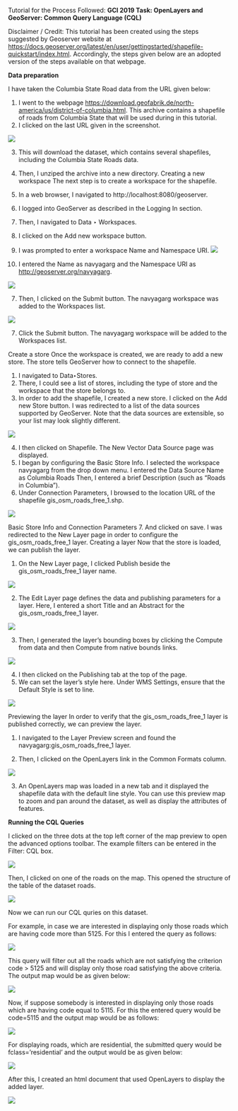 Tutorial for the Process Followed:
**GCI 2019 Task: OpenLayers and GeoServer: Common Query Language (CQL)**

Disclaimer / Credit: This tutorial has been created using the steps suggested by Geoserver website at https://docs.geoserver.org/latest/en/user/gettingstarted/shapefile-quickstart/index.html. Accordingly, the steps given below are an adopted version of the steps available on that webpage.

**Data preparation**

I have taken the Columbia State Road data from the URL given below:
1. I went to the webpage https://download.geofabrik.de/north-america/us/district-of-columbia.html. This archive contains a shapefile of roads from Columbia State that will be used during in this tutorial.
2. I clicked on the last URL given in the screenshot.

![](https://github.com/navgarg/gci-2019/blob/master/GeoServer-WMS/Images/0000.png)

3. This will download the dataset, which contains several shapefiles, including the Columbia State Roads data.
4. Then, I unziped the archive into a new directory.
Creating a new workspace
The next step is to create a workspace for the shapefile. 
1. In a web browser, I navigated to http://localhost:8080/geoserver.
2. I logged into GeoServer as described in the Logging In section.
3. Then, I navigated to Data ‣ Workspaces.

4. I clicked on the Add new workspace button.
5. I was prompted to enter a workspace Name and Namespace URI.
![](https://github.com/navgarg/gci-2019/blob/master/GeoServer-WMS/Images/geoserver4.png)
 
6. I entered the Name as navyagarg and the Namespace URI as http://geoserver.org/navyagarg.

![](https://github.com/navgarg/gci-2019/blob/master/GeoServer-WMS/Images/geoserver5.png)

7. Then, I clicked on the Submit button. The navyagarg workspace was added to the Workspaces list.

![](https://github.com/navgarg/gci-2019/blob/master/GeoServer-WMS/Images/geoserver5.png)
 
7. Click the Submit button. The navyagarg workspace will be added to the Workspaces list.


Create a store
Once the workspace is created, we are ready to add a new store. The store tells GeoServer how to connect to the shapefile.
1. I navigated to Data‣Stores.
2. There, I could see a list of stores, including the type of store and the workspace that the store belongs to.
3. In order to add the shapefile, I created a new store. I clicked on the Add new Store button. I was redirected to a list of the data sources supported by GeoServer. 
Note that the data sources are extensible, so your list may look slightly different.
 
 ![](https://github.com/navgarg/gci-2019/blob/master/GeoServer-WMS/Images/geoserver6.png)
 
4. I then clicked on Shapefile. The New Vector Data Source page was displayed.
5. I began by configuring the Basic Store Info.
I selected the workspace navyagarg from the drop down menu. 
I entered the Data Source Name as Columbia Roads 
Then, I entered a brief Description (such as “Roads in Columbia”). 
6. Under Connection Parameters, I browsed to the location URL of the shapefile gis_osm_roads_free_1.shp.

![](https://github.com/navgarg/gci-2019/blob/master/GeoServer-WMS/Images/geoserver7.png)
 
Basic Store Info and Connection Parameters
7. And clicked on save. I was redirected to the New Layer page in order to configure the gis_osm_roads_free_1 layer.
Creating a layer
Now that the store is loaded, we can publish the layer.
1. On the New Layer page, I clicked Publish beside the gis_osm_roads_free_1 layer name.
 
![](https://github.com/navgarg/gci-2019/blob/master/GeoServer-WMS/Images/geoserver8.png)
 
2. The Edit Layer page defines the data and publishing parameters for a layer. Here, I entered a short Title and an Abstract for the gis_osm_roads_free_1 layer.

![](https://github.com/navgarg/gci-2019/blob/master/GeoServer-WMS/Images/geoserver9.png)

3. Then, I generated the layer’s bounding boxes by clicking the Compute from data and then Compute from native bounds links.
 
![](https://github.com/navgarg/gci-2019/blob/master/GeoServer-WMS/Images/geoserver10.png)
 
4. I then clicked on the Publishing tab at the top of the page.
5. We can set the layer’s style here. Under WMS Settings, ensure that the Default Style is set to line.
 
![](https://github.com/navgarg/gci-2019/blob/master/GeoServer-WMS/Images/15.png)
 

Previewing the layer
In order to verify that the gis_osm_roads_free_1 layer is published correctly, we can preview the layer.
1. I navigated to the Layer Preview screen and found the navyagarg:gis_osm_roads_free_1 layer.

2. Then, I clicked on the OpenLayers link in the Common Formats column.

![](https://github.com/navgarg/gci-2019/blob/master/GeoServer-WMS/Images/013.png)

3. An OpenLayers map was loaded in a new tab and it displayed the shapefile data with the default line style. 
You can use this preview map to zoom and pan around the dataset, as well as display the attributes of features.


**Running the CQL Queries**

I clicked on the three dots at the top left corner of the map preview to open the advanced options toolbar. The example filters can be entered in the Filter: CQL box.

![](https://github.com/navgarg/gci-2019/blob/master/GeoServer-CQL/Images/007.png)

Then, I clicked on one of the roads on the map. This opened the structure of the table of the dataset roads.

![](https://github.com/navgarg/gci-2019/blob/master/GeoServer-CQL/Images/008.png)

Now we can run our CQL quries on this dataset.

For example, in case we are interested in displaying only those roads which are having code more than 5125. For this I entered the query as follows:

![](https://github.com/navgarg/gci-2019/blob/master/GeoServer-CQL/Images/009.png)

This query will filter out all the roads which are not satisfying the criterion code > 5125 and will display only those road satisfying the above criteria.
The output map would be as given below:

![](https://github.com/navgarg/gci-2019/blob/master/GeoServer-CQL/Images/010.png)

Now, if suppose somebody is interested in displaying only those roads which are having code equal to 5115. For this the entered query would be code=5115 and the output map would be as follows:

![](https://github.com/navgarg/gci-2019/blob/master/GeoServer-CQL/Images/011.png)

For displaying roads, which are residential, the submitted query would be fclass=’residential’ and the output would be as given below:

![](https://github.com/navgarg/gci-2019/blob/master/GeoServer-CQL/Images/012.png)


After this, I created an html document that used OpenLayers to display the added layer.

![](https://github.com/navgarg/gci-2019/blob/master/GeoServer-WMS/Images/Map.png)

